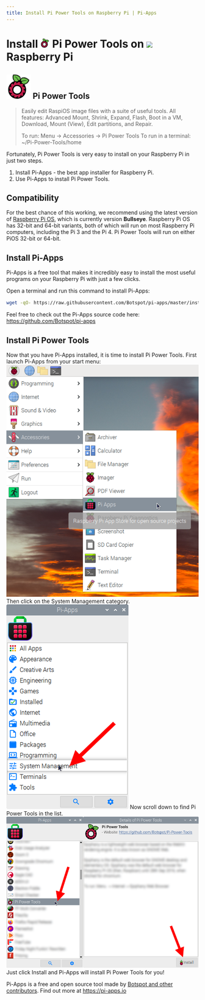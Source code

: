 ```yaml
---
title: Install Pi Power Tools on Raspberry Pi | Pi-Apps
---
```

<div class="simple-install-content content">

# Install <img src="/img/app-icons/Pi Power Tools/icon-64.png" height=24> Pi Power Tools on <img src=https://www.vectorlogo.zone/logos/raspberrypi/raspberrypi-icon.svg height=24> Raspberry Pi

## <img src="/img/app-icons/Pi Power Tools/icon-64.png"> Pi Power Tools
> Easily edit RaspiOS image files with a suite of useful tools.
> All features: Advanced Mount, Shrink, Expand, Flash, Boot in a VM, Download, Mount (View), Edit partitions, and Repair.
> 
> To run: Menu -> Accessories -> Pi Power Tools
> To run in a terminal: ~/Pi-Power-Tools/home

Fortunately, Pi Power Tools is very easy to install on your Raspberry Pi in just two steps.
1. Install Pi-Apps - the best app installer for Raspberry Pi.
2. Use Pi-Apps to install Pi Power Tools.
</div>
<div class="simple-install-content content">

## Compatibility
For the best chance of this working, we recommend using the latest version of [Raspberry Pi OS](https://www.raspberrypi.com/software/), which is currently version **Bullseye**.
Raspberry Pi OS has 32-bit and 64-bit variants, both of which will run on most Raspberry Pi computers, including the Pi 3 and the Pi 4.
Pi Power Tools will run on either PiOS 32-bit or 64-bit.
</div>
<div class="simple-install-content content">

## Install Pi-Apps

Pi-Apps is a free tool that makes it incredibly easy to install the most useful programs on your Raspberry Pi with just a few clicks.

Open a terminal and run this command to install Pi-Apps:
```bash
wget -qO- https://raw.githubusercontent.com/Botspot/pi-apps/master/install | bash
```
Feel free to check out the Pi-Apps source code here: https://github.com/Botspot/pi-apps
</div>
<div class="simple-install-content content">

## Install Pi Power Tools

Now that you have Pi-Apps installed, it is time to install Pi Power Tools.
First launch Pi-Apps from your start menu:
<img src="/img/start-menu.png">
Then click on the System Management category.
<img src="/img/category-selections/System Management.png">
Now scroll down to find Pi Power Tools in the list.
<img src="/img/app-icons/Pi Power Tools/app-selection.png">
Just click Install and Pi-Apps will install Pi Power Tools for you!
</div>
<div class="simple-install-content content">

Pi-Apps is a free and open source tool made by [Botspot and other contributors](/about/#contributors). Find out more at https://pi-apps.io
</div>
